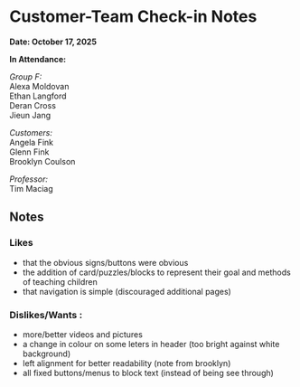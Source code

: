 # Customer-Team Check-in Notes

**Date: October 17, 2025**

**In Attendance:**  

*Group F:*   
Alexa Moldovan  
Ethan Langford  
Deran Cross  
Jieun Jang  

*Customers:*  
Angela Fink  
Glenn Fink  
Brooklyn Coulson  

*Professor:*  
Tim Maciag  

## Notes 

### Likes
* that the obvious signs/buttons were obvious
* the addition of card/puzzles/blocks to represent their goal and methods of teaching children 
* that navigation is simple (discouraged additional pages)  
### Dislikes/Wants : 
* more/better videos and pictures 
* a change in colour on some leters in header (too bright against white background)
* left alignment for better readability (note from brooklyn)
* all fixed buttons/menus to block text (instead of being see through)

